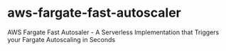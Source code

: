 # aws-fargate-fast-autoscaler
AWS Fargate Fast Autosaler - A Serverless Implementation that Triggers your Fargate Autoscaling in Seconds
